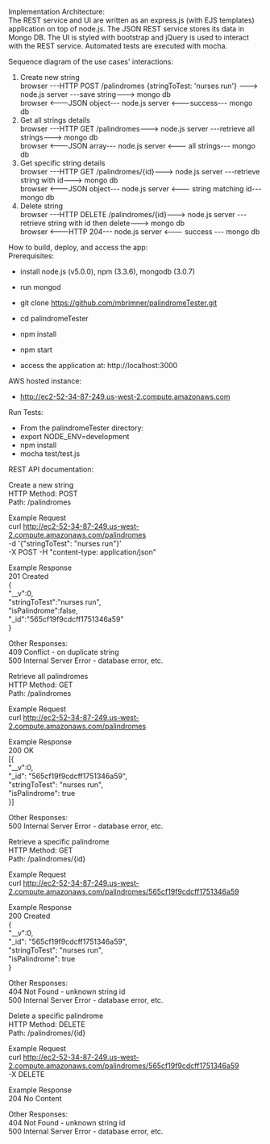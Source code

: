 Implementation Architecture: <br/>
The REST service and UI are written as an express.js (with EJS templates) application on top of node.js.  The JSON REST 
service stores its data in Mongo DB.  The UI is styled with bootstrap and jQuery is used to interact with the REST 
service.  Automated tests are executed with mocha.  


Sequence diagram of the use cases' interactions:<br/>
1) Create new string<br/>
browser ---HTTP POST /palindromes {stringToTest: 'nurses run'} ---> node.js server ---save string---> mongo db<br/>
browser <---JSON object--- node.js server <---success--- mongo db<br/>
2) Get all strings details<br/>
browser ---HTTP GET /palindromes---> node.js server ---retrieve all strings---> mongo db<br/>
browser <---JSON array--- node.js server <--- all strings--- mongo db<br/>
3) Get specific string details<br/>
browser ---HTTP GET /palindromes/{id}---> node.js server ---retrieve string with id---> mongo db<br/>
browser <---JSON object--- node.js server <--- string matching id--- mongo db<br/>
4) Delete string<br/>
browser ---HTTP DELETE /palindromes/{id}---> node.js server ---retrieve string with id then delete---> mongo db<br/>
browser <---HTTP 204--- node.js server <--- success --- mongo db<br/>


How to build, deploy, and access the app:<br/>
Prerequisites:<br/>
- install node.js (v5.0.0), npm (3.3.6), mongodb (3.0.7)
- run mongod

- git clone https://github.com/mbrimner/palindromeTester.git
- cd palindromeTester
- npm install
- npm start
- access the application at: http://localhost:3000


AWS hosted instance:<br/>
- http://ec2-52-34-87-249.us-west-2.compute.amazonaws.com


Run Tests:<br/>
- From the palindromeTester directory: 
- export NODE_ENV=development
- npm install
- mocha test/test.js


REST API documentation:<br/>

Create a new string<br/>
HTTP Method: POST<br/>
Path: /palindromes<br/>

Example Request<br/>
curl http://ec2-52-34-87-249.us-west-2.compute.amazonaws.com/palindromes \
-d '{"stringToTest": "nurses run"}' \
-X POST -H "content-type: application/json"
<br/>

Example Response<br/>
201 Created<br/>
{<br/>
    "__v":0,<br/>
    "stringToTest":"nurses run",<br/>
    "isPalindrome":false,<br/>
    "_id":"565cf19f9cdcff1751346a59"<br/>
}<br/>

Other Responses:<br/>
409 Conflict - on duplicate string<br/>
500 Internal Server Error - database error, etc.<br/>


Retrieve all palindromes<br/>
HTTP Method: GET<br/>
Path: /palindromes<br/>

Example Request<br/>
curl http://ec2-52-34-87-249.us-west-2.compute.amazonaws.com/palindromes
<br/> 

Example Response<br/>
200 OK<br/>
[{<br/>
    "__v":0,<br/>
    "_id": "565cf19f9cdcff1751346a59",<br/>
    "stringToTest": "nurses run",<br/>
    "isPalindrome": true<br/>
}]<br/>

Other Responses:<br/>
500 Internal Server Error - database error, etc.<br/>


Retrieve a specific palindrome<br/>
HTTP Method: GET<br/>
Path: /palindromes/{id}<br/>

Example Request<br/>
curl http://ec2-52-34-87-249.us-west-2.compute.amazonaws.com/palindromes/565cf19f9cdcff1751346a59

Example Response<br/>
200 Created<br/>
{<br/>
    "__v":0,<br/>
    "_id": "565cf19f9cdcff1751346a59",<br/>
    "stringToTest": "nurses run",<br/>
    "isPalindrome": true<br/>
}<br/>

Other Responses:<br/>
404 Not Found - unknown string id<br/>
500 Internal Server Error - database error, etc.<br/>


Delete a specific palindrome<br/>
HTTP Method: DELETE<br/>
Path: /palindromes/{id}<br/>

Example Request<br/>
curl http://ec2-52-34-87-249.us-west-2.compute.amazonaws.com/palindromes/565cf19f9cdcff1751346a59 \
-X DELETE
<br/>

Example Response<br/>
204 No Content<br/>

Other Responses:<br/>
404 Not Found - unknown string id<br/>
500 Internal Server Error - database error, etc.<br/>
